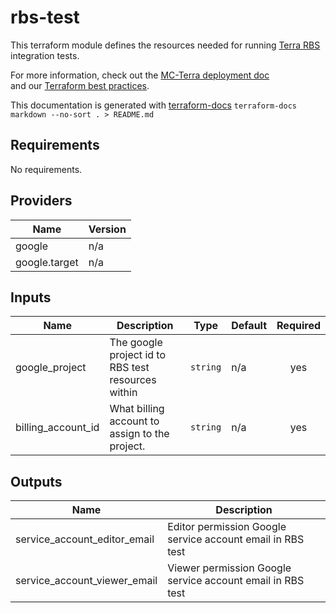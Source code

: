 # rbs-test

This terraform module defines the resources needed for running
[Terra RBS](https://github.com/DataBiosphere/terra-rbs) integration tests.

For more information, check out the [MC-Terra deployment doc](https://docs.dsp-devops.broadinstitute.org/mc-terra/mcterra-deployment)  
and our [Terraform best practices](https://docs.dsp-devops.broadinstitute.org/best-practices-guides/terraform).

This documentation is generated with [terraform-docs](https://github.com/segmentio/terraform-docs)
`terraform-docs markdown --no-sort . > README.md`

## Requirements

No requirements.

## Providers

| Name | Version |
|------|---------|
| google | n/a |
| google.target | n/a |

## Inputs

| Name | Description | Type | Default | Required |
|------|-------------|------|---------|:--------:|
| google\_project | The google project id to RBS test resources within | `string` | n/a | yes |
| billing\_account\_id | What billing account to assign to the project. | `string` | n/a | yes |

## Outputs

| Name | Description |
|------|-------------|
| service\_account\_editor\_email | Editor permission Google service account email in RBS test |
| service\_account\_viewer\_email | Viewer permission Google service account email in RBS test |

